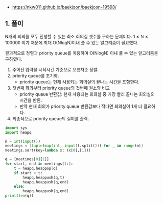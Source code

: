 * https://nkw011.github.io/baekjoon/baekjoon-19598/

## 1. 풀이

N개의 회의를 모두 진행할 수 있는 최소 회의실 갯수를 구하는 문제이다. $1 \le \text{N} \le 100000$ 이기 때문에 최대 $\text{O(NlogN)}$이내 풀 수 있는 알고리즘이 필요했다.

결과적으로 정렬과 priority queue를 이용하여 $\text{O(NlogN)}$ 이내 풀 수 있는 알고리즘을 구하였다.

1. 주어진 입력을 시작시간 기준으로 오름차순 정렬.
2. priority queue를 초기화.
    - priority queue는 현재 사용되는 회의실의 끝나는 시간을 포함한다.
3. 첫번째 회의부터 priority queue의 첫번째 원소와 비교
    - priority queue 반환값: 현재 사용되는 회의실 중 가장 빨리 끝나는 회의실의 시간을 반환.
    - 만약 현재 회의가 priority queue 반환값보다 작다면 회의실이 1개 더 필요하다.
4. 최종적으로 priority queue의 길이를 출력.

```python
import sys
import heapq

n = int(input())
meetings = [tuple(map(int, input().split())) for _ in range(n)]
meetings.sort(key=lambda x: (x[0],[1]))

q = [meetings[0][1]]
for start, end in meetings[1:]:
    t = heapq.heappop(q)
    if start < t:
        heapq.heappush(q,t)
        heapq.heappush(q,end)
    else:
        heapq.heappush(q,end)
print(len(q))
```
